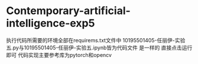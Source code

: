 # Contemporary-artificial-intelligence-exp5
执行代码所需要的环境全部在requirems.txt文件中
 10195501405-任丽伊-实验五.py与10195501405-任丽伊-实验五.ipynb皆为代码文件 是一样的 直接点击运行即可
 代码实现主要参考库为pytorch和opencv
